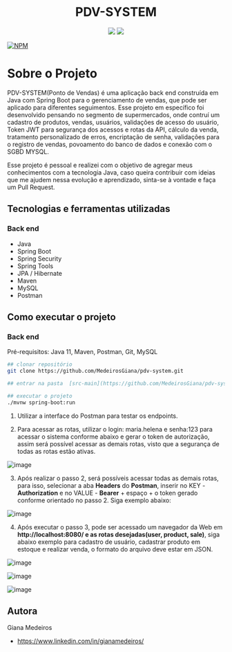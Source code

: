 <h1 align="center">PDV-SYSTEM</h1>

<p align='center'> 
    <img src="https://img.shields.io/badge/Spring_Boot  V2.7.12-F2F4F9?style=for-the-badge&logo=spring-boot"/>
    <img src="https://img.shields.io/badge/Java-ED8B00?style=for-the-badge&logo=java&logoColor=white"/>  
</p>

[![NPM](https://img.shields.io/npm/l/react)](https://github.com/MedeirosGiana/pdv-system.git/blob/main/LICENSE)

# Sobre o Projeto

PDV-SYSTEM(Ponto de Vendas) é uma aplicação back end construída em Java com Spring Boot para o gerenciamento de vendas, que pode ser aplicado para diferentes seguimentos. Esse projeto em específico foi desenvolvido pensando no segmento de supermercados,
onde contruí um cadastro de produtos, vendas, usuários, validações de acesso do usuário, Token JWT para segurança dos acessos e rotas da API, cálculo da venda, tratamento personalizado de erros, encriptação de senha, validações para o registro de vendas, povoamento do banco de dados e conexão com o SGBD MYSQL.

Esse projeto é pessoal e realizei com o objetivo de agregar meus conhecimentos com a tecnologia Java, caso queira contribuir com ideias que me ajudem nessa evolução e aprendizado, sinta-se à vontade e faça um  Pull Request.

## Tecnologias e ferramentas utilizadas
### Back end
- Java
- Spring Boot
- Spring Security
- Spring Tools
- JPA / Hibernate
- Maven
- MySQL
- Postman

## Como executar o projeto
### Back end
Pré-requisitos: Java 11, Maven, Postman, Git, MySQL

```bash
## clonar repositório
git clone https://github.com/MedeirosGiana/pdv-system.git

## entrar na pasta  [src-main](https://github.com/MedeirosGiana/pdv-system/blob/main/src/main/java/com/gm/pdv/PdvApplication.java)

## executar o projeto
./mvnw spring-boot:run
```

1. Utilizar a interface do Postman para testar os endpoints.

2. Para acessar as rotas, utilizar o login: maria.helena e senha:123 para acessar o sistema conforme abaixo e gerar o token de autorização, assim será possível acessar as demais rotas, visto que a segurança de todas as rotas estão ativas.

![image](https://github.com/MedeirosGiana/pdv-system/assets/100285143/edb1089b-fc30-40e5-8614-01b19644b3bb)


3. Após realizar o passo 2, será possíveis acessar todas as demais rotas, para isso, selecionar a aba **Headers** do **Postman**, inserir no KEY - **Authorization** e no VALUE - **Bearer** + espaço + o token gerado conforme orientado no passo 2. Siga exemplo abaixo:

![image](https://github.com/MedeirosGiana/pdv-system/assets/100285143/84881373-f13e-4048-822a-6d9318cd318e)


4. Após executar o passo 3,  pode ser acessado um navegador da Web em **http://localhost:8080/ e as rotas desejadas(user, product, sale)**, siga abaixo exemplo para cadastro de usuário, cadastrar produto em estoque e realizar venda, o formato do arquivo deve estar em JSON.

![image](https://github.com/MedeirosGiana/pdv-system/assets/100285143/ed6b0940-d69f-4dbf-be52-8dbcff9843b7)


![image](https://github.com/MedeirosGiana/pdv-system/assets/100285143/6d41817e-b743-4d28-8197-615bdda7d3d1)


![image](https://github.com/MedeirosGiana/pdv-system/assets/100285143/64dea1a8-0e61-4ebf-ac6c-c64d91c125fc)


## Autora
Giana Medeiros
- https://www.linkedin.com/in/gianamedeiros/
